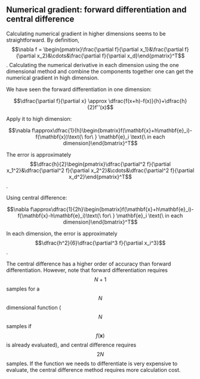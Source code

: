 ## Numerical gradient: forward differentiation and central difference

Calculating numerical gradient in higher dimensions seems to be straightforward. By definition, $$\nabla f = \begin{pmatrix}\frac{\partial f}{\partial x_1}&\frac{\partial f}{\partial x_2}&\cdots&\frac{\partial f}{\partial x_d}\end{pmatrix}^T$$. Calculating the numerical derivative in each dimension using the one dimensional method and combine the components together one can get the numerical gradient in high dimension.

We have seen the forward differentiation in one dimension:

$$\dfrac{\partial f}{\partial x} \approx \dfrac{f(x+h)-f(x)}{h}+\dfrac{h}{2}f''(x)$$

Apply it to high dimension:

$$\nabla f\approx\dfrac{1}{h}\begin{bmatrix}f(\mathbf{x}+h\mathbf{e}_i)-f(\mathbf{x})\text{\ for\ } \mathbf{e}_i \text{\ in each dimension}\end{bmatrix}^T$$

The error is approximately $$\dfrac{h}{2}\begin{pmatrix}\dfrac{\partial^2 f}{\partial x_1^2}&\dfrac{\partial^2 f}{\partial x_2^2}&\cdots&\dfrac{\partial^2 f}{\partial x_d^2}\end{pmatrix}^T$$.

Using central difference:

$$\nabla f\approx\dfrac{1}{2h}\begin{bmatrix}f(\mathbf{x}+h\mathbf{e}_i)-f(\mathbf{x}-h\mathbf{e}_i)\text{\ for\ } \mathbf{e}_i \text{\ in each dimension}\end{bmatrix}^T$$

In each dimension, the error is approximately $$\dfrac{h^2}{6}\dfrac{\partial^3 f}{\partial x_i^3}$$.

The central difference has a higher order of accuracy than forward differentiation. However, note that forward differentiation requires $$N+1$$ samples for a $$N$$ dimensional function ($$N$$ samples if $$f(\mathbf{x})$$ is already evaluated), and central difference requires $$2N$$ samples. If the function we needs to differentiate is very expensive to evaluate, the central difference method requires more calculation cost.
